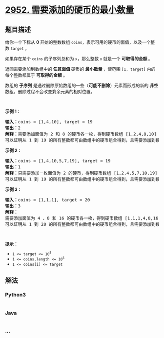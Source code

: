 # [2952. 需要添加的硬币的最小数量](https://leetcode-cn.com/problems/minimum-number-of-coins-to-be-added)



## 题目描述

<!-- 这里写题目描述 -->

<p>给你一个下标从 <strong>0 </strong>开始的整数数组 <code>coins</code>，表示可用的硬币的面值，以及一个整数 <code>target</code> 。</p>

<p>如果存在某个 <code>coins</code> 的子序列总和为 <code>x</code>，那么整数 <code>x</code> 就是一个 <strong>可取得的金额 </strong>。</p>

<p>返回需要添加到数组中的<strong> 任意面值 </strong>硬币的 <strong>最小数量 </strong>，使范围 <code>[1, target]</code> 内的每个整数都属于 <strong>可取得的金额</strong> 。</p>

<p>数组的 <strong>子序列</strong> 是通过删除原始数组的一些（<strong>可能不删除</strong>）元素而形成的新的 <strong>非空</strong> 数组，删除过程不会改变剩余元素的相对位置。</p>

<p>&nbsp;</p>

<p><strong class="example">示例 1：</strong></p>

<pre>
<strong>输入：</strong>coins = [1,4,10], target = 19
<strong>输出：</strong>2
<strong>解释：</strong>需要添加面值为 2 和 8 的硬币各一枚，得到硬币数组 [1,2,4,8,10] 。
可以证明从 1 到 19 的所有整数都可由数组中的硬币组合得到，且需要添加到数组中的硬币数目最小为 2 。
</pre>

<p><strong class="example">示例 2：</strong></p>

<pre>
<strong>输入：</strong>coins = [1,4,10,5,7,19], target = 19
<strong>输出：</strong>1
<strong>解释：</strong>只需要添加一枚面值为 2 的硬币，得到硬币数组 [1,2,4,5,7,10,19] 。
可以证明从 1 到 19 的所有整数都可由数组中的硬币组合得到，且需要添加到数组中的硬币数目最小为 1 。</pre>

<p><strong class="example">示例 3：</strong></p>

<pre>
<strong>输入：</strong>coins = [1,1,1], target = 20
<strong>输出：</strong>3
<strong>解释：</strong>
需要添加面值为 4 、8 和 16 的硬币各一枚，得到硬币数组 [1,1,1,4,8,16] 。 
可以证明从 1 到 20 的所有整数都可由数组中的硬币组合得到，且需要添加到数组中的硬币数目最小为 3 。</pre>

<p>&nbsp;</p>

<p><strong>提示：</strong></p>

<ul>
	<li><code>1 &lt;= target &lt;= 10<sup>5</sup></code></li>
	<li><code>1 &lt;= coins.length &lt;= 10<sup>5</sup></code></li>
	<li><code>1 &lt;= coins[i] &lt;= target</code></li>
</ul>


## 解法

<!-- 这里可写通用的实现逻辑 -->

<!-- tabs:start -->

### **Python3**

<!-- 这里可写当前语言的特殊实现逻辑 -->

```python

```

### **Java**

<!-- 这里可写当前语言的特殊实现逻辑 -->

```java

```

### **...**

```

```

<!-- tabs:end -->
